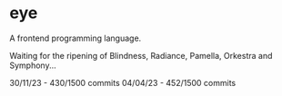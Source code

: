 # eye
A frontend programming language.

Waiting for the ripening of Blindness, Radiance, Pamella, Orkestra and Symphony...

30/11/23 - 430/1500 commits
04/04/23 - 452/1500 commits
